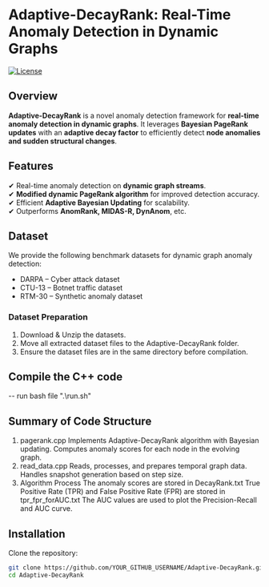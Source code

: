 
# Adaptive-DecayRank: Real-Time Anomaly Detection in Dynamic Graphs

[![License](https://img.shields.io/badge/license-MIT-blue.svg)](LICENSE)

## Overview
**Adaptive-DecayRank** is a novel anomaly detection framework for **real-time anomaly detection in dynamic graphs**. It leverages **Bayesian PageRank updates** with an **adaptive decay factor** to efficiently detect **node anomalies and sudden structural changes**.

## Features
✔ Real-time anomaly detection on **dynamic graph streams**.  
✔ **Modified dynamic PageRank algorithm** for improved detection accuracy.  
✔ Efficient **Adaptive Bayesian Updating** for scalability.  
✔ Outperforms **AnomRank, MIDAS-R, DynAnom**, etc.

## Dataset
We provide the following benchmark datasets for dynamic graph anomaly detection:
- DARPA – Cyber attack dataset
- CTU-13 – Botnet traffic dataset
- RTM-30 – Synthetic anomaly dataset
### Dataset Preparation
1. Download & Unzip the datasets.
2. Move all extracted dataset files to the Adaptive-DecayRank folder.
3. Ensure the dataset files are in the same directory before compilation.

## Compile the C++ code
-- run bash file ".\run.sh"

## Summary of Code Structure
1. pagerank.cpp
  Implements Adaptive-DecayRank algorithm with Bayesian updating.
 Computes anomaly scores for each node in the evolving graph.
2. read_data.cpp
  Reads, processes, and prepares temporal graph data.
  Handles snapshot generation based on step size.
3. Algorithm Process
  The anomaly scores are stored in DecayRank.txt
  True Positive Rate (TPR) and False Positive Rate (FPR) are stored in tpr_fpr_forAUC.txt
  The AUC values are used to plot the Precision-Recall and AUC curve.


## Installation
Clone the repository:
```bash
git clone https://github.com/YOUR_GITHUB_USERNAME/Adaptive-DecayRank.git
cd Adaptive-DecayRank
